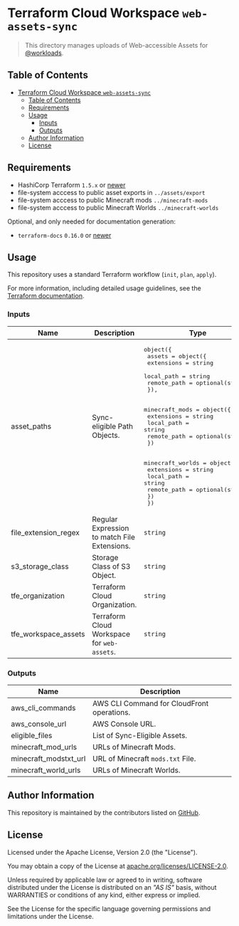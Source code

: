 # Terraform Cloud Workspace `web-assets-sync`

> This directory manages uploads of Web-accessible Assets for [@workloads](https://github.com/workloads).

## Table of Contents

<!-- TOC -->
* [Terraform Cloud Workspace `web-assets-sync`](#terraform-cloud-workspace-web-assets-sync)
  * [Table of Contents](#table-of-contents)
  * [Requirements](#requirements)
  * [Usage](#usage)
    * [Inputs](#inputs)
    * [Outputs](#outputs)
  * [Author Information](#author-information)
  * [License](#license)
<!-- TOC -->

## Requirements

- HashiCorp Terraform `1.5.x` or [newer](https://developer.hashicorp.com/packer/downloads)
- file-system acccess to public asset exports in `../assets/export`
- file-system acccess to public Minecraft mods `../minecraft-mods`
- file-system acccess to public Minecraft Worlds `../minecraft-worlds`

Optional, and only needed for documentation generation:

- `terraform-docs` `0.16.0` or [newer](https://terraform-docs.io/user-guide/installation/)

## Usage

This repository uses a standard Terraform workflow (`init`, `plan`, `apply`).

For more information, including detailed usage guidelines, see the [Terraform documentation](https://developer.hashicorp.com/terraform/cli/commands).

<!-- BEGIN_TF_DOCS -->
### Inputs

| Name | Description | Type | Required |
|------|-------------|------|:--------:|
| asset_paths | Sync-eligible Path Objects. | <pre>object({<br>    assets = object({<br>      extensions  = string<br>      local_path  = string<br>      remote_path = optional(string)<br>    }),<br><br>    minecraft_mods = object({<br>      extensions  = string<br>      local_path  = string<br>      remote_path = optional(string)<br>    })<br><br>    minecraft_worlds = object({<br>      extensions  = string<br>      local_path  = string<br>      remote_path = optional(string)<br>    })<br>  })</pre> | no |
| file_extension_regex | Regular Expression to match File Extensions. | `string` | no |
| s3_storage_class | Storage Class of S3 Object. | `string` | no |
| tfe_organization | Terraform Cloud Organization. | `string` | no |
| tfe_workspace_assets | Terraform Cloud Workspace for `web-assets`. | `string` | no |

### Outputs

| Name | Description |
|------|-------------|
| aws_cli_commands | AWS CLI Command for CloudFront operations. |
| aws_console_url | AWS Console URL. |
| eligible_files | List of Sync-Eligible Assets. |
| minecraft_mod_urls | URLs of Minecraft Mods. |
| minecraft_modstxt_url | URL of Minecraft `mods.txt` File. |
| minecraft_world_urls | URLs of Minecraft Worlds. |
<!-- END_TF_DOCS -->

## Author Information

This repository is maintained by the contributors listed on [GitHub](https://github.com/workloads/web-assets-sync/graphs/contributors).

## License

Licensed under the Apache License, Version 2.0 (the "License").

You may obtain a copy of the License at [apache.org/licenses/LICENSE-2.0](http://www.apache.org/licenses/LICENSE-2.0).

Unless required by applicable law or agreed to in writing, software distributed under the License is distributed on an _"AS IS"_ basis, without WARRANTIES or conditions of any kind, either express or implied.

See the License for the specific language governing permissions and limitations under the License.
